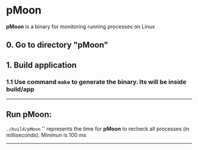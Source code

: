 # pMoon
**pMoon** is a binary for monitoring running processes on Linux

## 0. Go to directory "pMoon"

## 1. Build application
### 1.1 Use command `make` to generate the binary. Its will be inside **build/app**
 

**********
 
## Run pMoon:
`./build/pMoon`   <configuration file> <scan frequency>
'<scan frequency>' represents the time for **pMoon** to recheck all processes (in milliseconds). Minimun is 100 ms

**********